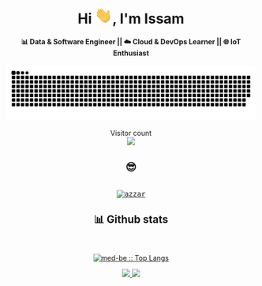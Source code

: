 <div align="center">
  <h1 align="center">Hi <img width="35" src="https://github.com/1999AZZAR/1999AZZAR/blob/main/resources/img/waving.gif">, I'm Issam</h1>
  <h4 align="center">📊 Data & Software Engineer || ☁️ Cloud & DevOps Learner || 🌐 IoT Enthusiast</h4>
  </div>
  
  <div align="center">
    <a href="https://github.com/eddaouissam">
    <img  src="https://github.com/1999AZZAR/1999AZZAR/blob/main/resources/img/grid-snake.svg"
         alt="snake" /></a>
  </div>
  
  <p align="center"> 
    Visitor count<br>
    <img src="https://profile-counter.glitch.me/eddaouissam/count.svg" />
  </p>
  
  <div>
    <samp>
      <h2 align="center">😎 </h2>
      <p align="center">
        <br/>
        <a href="https://www.linkedin.com/in/eddaouissam/" target="blank"><img align="center"
           src="https://img.shields.io/badge/linkedin-%231DA1F2.svg?style=for-the-badge&logo=linkedin&logoColor=white"
           alt="azzar" height="30"/></a>
      </p>
      </p>
    </samp>
  </div>
    <div>
      <h2 align="center"> 📊 Github stats </h2>
        <br/>
          <p align="center">
            <a href="https://github.com/med-be">
            <img src="https://github-readme-stats.vercel.app/api/top-langs/?username=eddaouissam&langs_count=4&theme=gruvbox&layout=compact&hide_border=true" alt="med-be :: Top Langs" /></a>
          </p>
          <p align="center">
            <a href="https://github.com/eddaouissam">
            <img width="49.5%" src="https://github-readme-stats.vercel.app/api?username=eddaouissam&show_icons=true&theme=gruvbox&hide_border=true" />
            <img width="49.5%" src="https://github-readme-streak-stats.herokuapp.com/?user=eddaouissam&theme=gruvbox&hide_border=true" />
            </a>
         </p>
       <br>
    </div>    
  
